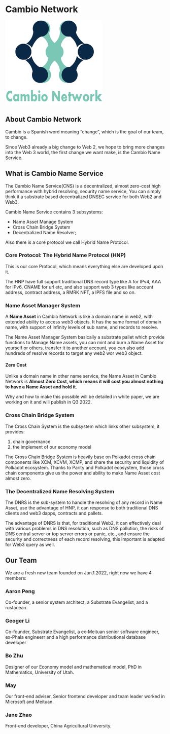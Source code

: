 
# Cambio Network

![Cambio Network](assets/cambio-network-new-logo.png)


## About Cambio Network

Cambio is a Spanish word meaning “change”, which is the goal of our team, to change.

Since Web3 already a big change to Web 2, we hope to bring more changes into the Web 3 world, the first change we want make, is the Cambio Name Service.

## What is Cambio Name Service

The Cambio Name Service(CNS) is a decentralized, almost zero-cost high performance with hybrid resolving, security name service, You can simply think it a substrate based decentralized DNSEC service for both Web2 and Web3. 

Cambio Name Service contains 3 subsystems: 

- Name Asset Manage System
- Cross Chain Bridge System
- Decentralized Name Resolver;

Also there is a core protocol we call Hybrid Name Protocol.

### Core Protocol: The Hybrid Name Protocol (HNP)

This is our core Protocol, which means everything else are developed upon it.

The HNP have full support traditional DNS record type like A for IPv4, AAA for IPv6, CNAME for url etc, and also support web 3 types like account address, contract address, a RMRK NFT, a IPFS file and so on.

### Name Asset Manager System

A **Name Asset** in Cambio Network is like a domain name in web2, with extended ability to access web3 objects. It has the same format of domain name, with support of infinity levels of sub name, and records to resolve.

The Name Asset Manager System basically a substrate pallet which provide functions to Manage Name assets, you can mint and burn a Name Asset for yourself or others, transfer it to another account, you can also add hundreds of resolve records to target any web2 wor web3 object.

#### Zero Cost

Unlike a domain name in other name service, the Name Asset in Cambio Network is **Almost Zero Cost, which means it will cost you almost nothing to have a Name Asset and hold it.**

Why and how to make this possible will be detailed in white paper, we are working on it and will publish in Q3 2022.

### Cross Chain Bridge System

The Cross Chain System is the subsystem which links other subsystem, it provides:

1. chain governance
2. the implement of our economy model

The Cross Chain Bridge System is heavily base on Polkadot cross chain components like XCM, XCVM, XCMP, and share the security and liquidity of Polkadot ecosystem. Thanks to Parity and Polkadot ecosystem,  those cross chain components give us the power and ability to make Name Asset cost almost zero. 

### The Decentralized Name Resolving System

The DNRS is the sub-system to handle the resolving of any record in Name Asset, use the advantage of HNP, it can response to both traditional DNS clients and web3 dapps, contracts and pallets.

The advantage of DNRS is that, for traditional Web2, it can effectively deal with various problems in DNS resolution, such as DNS pollution, the risks of DNS central server or top server errors or panic, etc., and ensure the security and correctness of each record resolving, this important is adapted for Web3 query as well.

## Our Team

We are a fresh new team founded on Jun.1.2022, right now we have 4 members:

### Aaron Peng

Co-founder, a senior system architect, a Substrate Evangelist, and a rustacean.


### Geoger Li

Co-founder, Substrate Evangelist, a ex-Meituan senior software engineer, ex-Phala engineerr and a high performance distributional database developer

### Bo Zhu

Designer of our Economy model and mathematical model, PhD in Mathematics, University of Utah.

### May

Our front-end adviser, Senior frontend developer and team leader worked in Microsoft and Meituan.

### Jane Zhao

Front-end developer, China Agricultural University.


